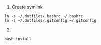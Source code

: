 
1. Create symlink

```
ln -s ~/.dotfiles/.bashrc ~/.bashrc
ln -s ~/.dotfiles/.gitconfig ~/.gitconfig
```

2. 

```
bash install
```

